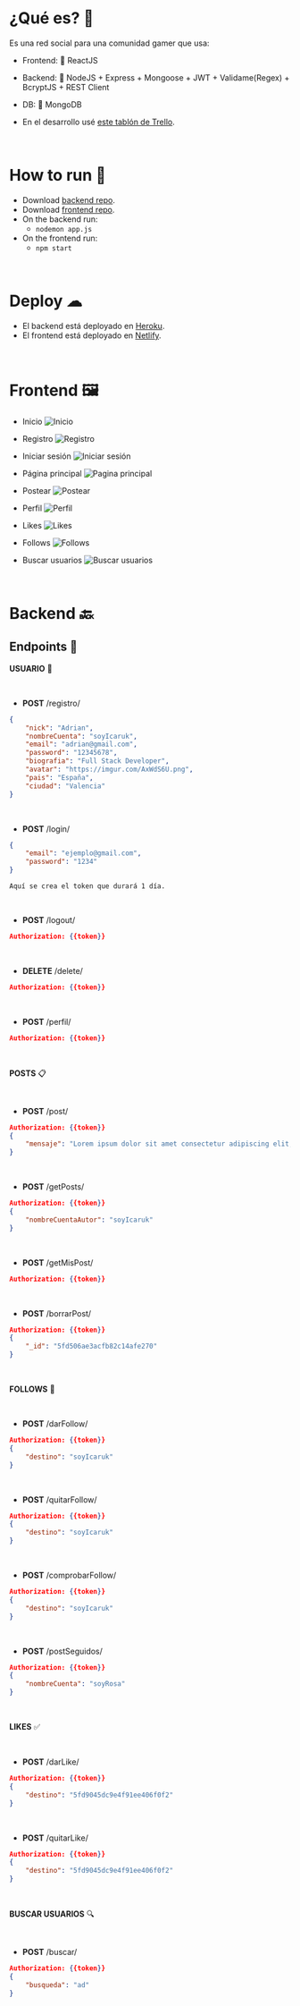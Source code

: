 
# ¿Qué es? 🌌

Es una red social para una comunidad gamer que usa:

- Frontend: 🧧 ReactJS
- Backend: 🔸 NodeJS + Express + Mongoose + JWT + Validame(Regex) + BcryptJS + REST Client
- DB: 🍃 MongoDB 

- En el desarrollo usé [este tablón de Trello](https://trello.com/b/WL58ysOA/red-social).

<br>

# How to run 🚀

- Download [backend repo](https://github.com/RosaSabater/appClinicaDental-b).
- Download [frontend repo](https://github.com/RosaSabater/appClinicaDental-f).
- On the backend run:
	- `nodemon app.js`
- On the frontend run:
	- `npm start`


<br>

# Deploy ☁

- El backend está deployado en [Heroku](https://redsocial-b.herokuapp.com).
- El frontend está deployado en [Netlify](https://leyendasurbanas.netlify.app).

<br>

# Frontend 🖼

- Inicio
![Inicio](https://gyazo.com/37d38090246192f5072537eba27a8c0c.jpg)

- Registro
![Registro](https://gyazo.com/f4205ea85eb5c014dce39ab3b7b877a1.jpg)

- Iniciar sesión
![Iniciar sesión](https://gyazo.com/aa7a58f47c70f0496c23f3417a6cf848.jpg)

- Página principal
![Pagina principal](https://gyazo.com/78724f48f124267ef9445a55895d871c.jpg)

- Postear
![Postear](https://gyazo.com/2e1dafba93a98ad8cca173141288b900.jpg)

- Perfil
![Perfil](https://gyazo.com/55b0e8ba59a426085bf6415680a8a479.jpg)

- Likes
![Likes](https://gyazo.com/7a5e290b342b18209beb916cfeaae4d1.jpg)

- Follows
![Follows](https://gyazo.com/dbe5189f99371e23c7e6a89165ac57dc.jpg)

- Buscar usuarios
![Buscar usuarios](https://gyazo.com/0b917f9b58843b0f9f81986784cef0ea.jpg)


<br>


# Backend 🔙

## **Endpoints** 📃

**USUARIO** 👥

<br>

- **POST** /registro/
```json
{
    "nick": "Adrian",
    "nombreCuenta": "soyIcaruk",
    "email": "adrian@gmail.com",
    "password": "12345678",
    "biografia": "Full Stack Developer",
    "avatar": "https://imgur.com/AxWdS6U.png",
    "pais": "España",
    "ciudad": "Valencia"
}
```

<br>


- **POST** /login/
```json
{
    "email": "ejemplo@gmail.com",
    "password": "1234"
}
```
```
Aquí se crea el token que durará 1 día.
```

<br>

- **POST** /logout/
```json
Authorization: {{token}}
```

<br>

- **DELETE** /delete/
```json
Authorization: {{token}}
```

<br>

- **POST** /perfil/
```json
Authorization: {{token}}
```

<br>

**POSTS** 📋

<br>

- **POST** /post/
```json
Authorization: {{token}}
{
    "mensaje": "Lorem ipsum dolor sit amet consectetur adipiscing elit, sed do eiusmod tempor incididunt ut labore et dolore magna aliqua."
}
```

<br>

- **POST** /getPosts/
```json
Authorization: {{token}}
{
    "nombreCuentaAutor": "soyIcaruk"
}
```

<br>

- **POST** /getMisPost/
```json
Authorization: {{token}}
```

<br>

- **POST** /borrarPost/
```json
Authorization: {{token}}
{
    "_id": "5fd506ae3acfb82c14afe270"
}
```

<br>

**FOLLOWS** 🔭

<br>

- **POST** /darFollow/
```json
Authorization: {{token}}
{
    "destino": "soyIcaruk"
}
```

<br>

- **POST** /quitarFollow/
```json
Authorization: {{token}}
{
    "destino": "soyIcaruk"
}
```

<br>

- **POST** /comprobarFollow/
```json
Authorization: {{token}}
{
    "destino": "soyIcaruk"
}
```

<br>

- **POST** /postSeguidos/
```json
Authorization: {{token}}
{
    "nombreCuenta": "soyRosa"
}
```

<br>

**LIKES** ✅

<br>

- **POST** /darLike/
```json
Authorization: {{token}}
{
    "destino": "5fd9045dc9e4f91ee406f0f2"
}
```

<br>

- **POST** /quitarLike/
```json
Authorization: {{token}}
{
    "destino": "5fd9045dc9e4f91ee406f0f2"
}
```

<br>

**BUSCAR USUARIOS** 🔍

<br>

- **POST** /buscar/
```json
Authorization: {{token}}
{
    "busqueda": "ad"
}
```
